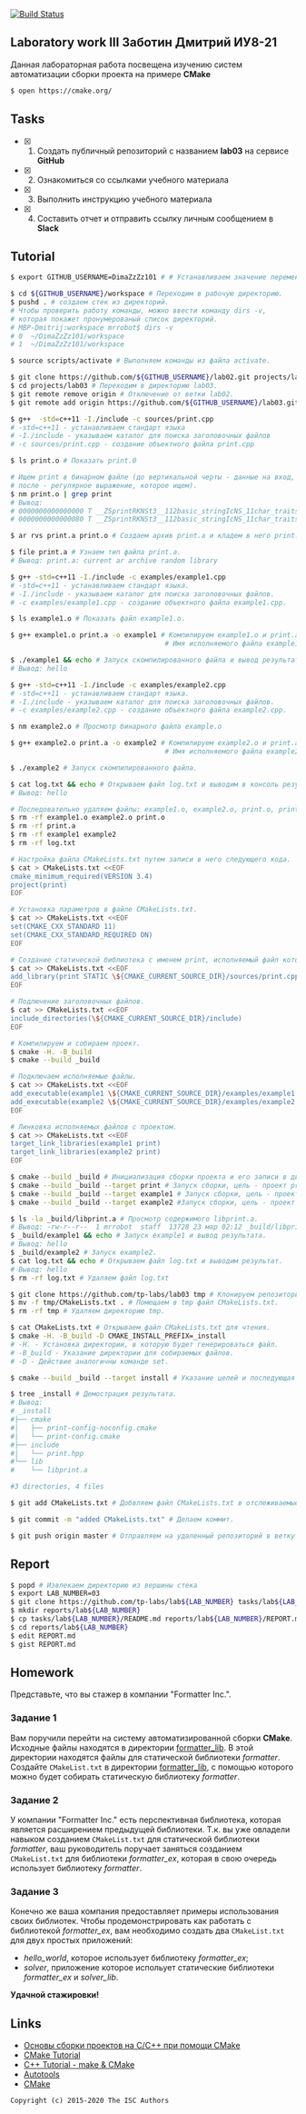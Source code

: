[![Build Status](https://travis-ci.org/DimaZzZz101/lab05.svg?branch=master)](https://travis-ci.org/DimaZzZz101/lab05)
## Laboratory work III Заботин Дмитрий ИУ8-21

Данная лабораторная работа посвещена изучению систем автоматизации сборки проекта на примере **CMake**

```sh
$ open https://cmake.org/
```

## Tasks

- [x] 1. Создать публичный репозиторий с названием **lab03** на сервисе **GitHub**
- [x] 2. Ознакомиться со ссылками учебного материала
- [x] 3. Выполнить инструкцию учебного материала
- [x] 4. Составить отчет и отправить ссылку личным сообщением в **Slack**

## Tutorial

```sh
$ export GITHUB_USERNAME=DimaZzZz101 # # Устанавливаем значение переменной окружения GITHUB_USERNAME.
```

```sh
$ cd ${GITHUB_USERNAME}/workspace # Переходим в рабочую директорию.
$ pushd . # создаем стек из директорий.
# Чтобы проверить работу команды, можно ввести команду dirs -v,
# которая покажет пронумерованый список директорий.
# MBP-Dmitrij:workspace mrrobot$ dirs -v
# 0  ~/DimaZzZz101/workspace
# 1  ~/DimaZzZz101/workspace

$ source scripts/activate # Выполняем команды из файла activate.
```

```sh
$ git clone https://github.com/${GITHUB_USERNAME}/lab02.git projects/lab03 # Клонируем репозиторий lab02 в каталог lab03.
$ cd projects/lab03 # Переходим в директорию lab03.
$ git remote remove origin # Отключение от ветки lab02.
$ git remote add origin https://github.com/${GITHUB_USERNAME}/lab03.git # Переходим в ветку lab03.
```

```sh
$ g++  -std=c++11 -I./include -c sources/print.cpp
# -std=c++11 - устанавливаем стандарт языка
# -I./include - указываем каталог для поиска заголовочных файлов
# -c sources/print.cpp - создание объектного файла print.cpp

$ ls print.o # Показать print.0

# Ищем print в бинарном файле (до вертикальной черты - данные на вход,
# после - регулярное выражение, которое ищем). 
$ nm print.o | grep print
# Вывод:
# 0000000000000000 T __Z5printRKNSt3__112basic_stringIcNS_11char_traitsIcEENS_9allocatorIcEEEERNS_13basic_ostreamIcS2_EE
# 0000000000000080 T __Z5printRKNSt3__112basic_stringIcNS_11char_traitsIcEENS_9allocatorIcEEEERNS_14basic_ofstreamIcS2_EE

$ ar rvs print.a print.o # Создаем архив print.a и кладем в него print.o.

$ file print.a # Узнаем тип файла print.a.
# Вывод: print.a: current ar archive random library

$ g++ -std=c++11 -I./include -c examples/example1.cpp
# -std=c++11 - устанавливаем стандарт языка.
# -I./include - указываем каталог для поиска заголовочных файлов.
# -c examples/example1.cpp - создание объектного файла example1.cpp.

$ ls example1.o # Показать файл example1.o.

$ g++ example1.o print.a -o example1 # Компилируем example1.o и print.a.
                                      # Имя исполняемого файла example1.

$ ./example1 && echo # Запуск скомпилированного файла и вывод результата.
# Вывод: hello
```

```sh
$ g++ -std=c++11 -I./include -c examples/example2.cpp
# -std=c++11 - устанавливаем стандарт языка.
# -I./include - указываем каталог для поиска заголовочных файлов.
# -c examples/example2.cpp - создание объектного файла example2.cpp.

$ nm example2.o # Просмотр бинарного файла example.o

$ g++ example2.o print.a -o example2 # Компилируем example2.o и print.a.
                                      # Имя исполняемого файла example2.

$ ./example2 # Запуск скомпилированного файла.

$ cat log.txt && echo # Открываем файл log.txt и выводим в консоль результат.
# Вывод: hello
```

```sh
# Последовательно удаляем файлы: example1.o, example2.o, print.o, print.a, example1, example2, log.txt.
$ rm -rf example1.o example2.o print.o
$ rm -rf print.a
$ rm -rf example1 example2
$ rm -rf log.txt
```

```sh
# Настройка файла CMakeLists.txt путем записи в него следующего кода.
$ cat > CMakeLists.txt <<EOF
cmake_minimum_required(VERSION 3.4)
project(print)
EOF
```

```sh
# Установка параметров в файле CMakeLists.txt.
$ cat >> CMakeLists.txt <<EOF
set(CMAKE_CXX_STANDARD 11)
set(CMAKE_CXX_STANDARD_REQUIRED ON)
EOF
```

```sh
# Создание статической библиотека с именем print, исполняемый файл которой print.cpp.
$ cat >> CMakeLists.txt <<EOF
add_library(print STATIC \${CMAKE_CURRENT_SOURCE_DIR}/sources/print.cpp)
EOF
```

```sh
# Подлючение заголовочных файлов.
$ cat >> CMakeLists.txt <<EOF
include_directories(\${CMAKE_CURRENT_SOURCE_DIR}/include)
EOF
```

```sh
# Компилируем и собираем проект.
$ cmake -H. -B_build
$ cmake --build _build
```

```sh
# Подключаем исполняемые файлы.
$ cat >> CMakeLists.txt <<EOF
add_executable(example1 \${CMAKE_CURRENT_SOURCE_DIR}/examples/example1.cpp)
add_executable(example2 \${CMAKE_CURRENT_SOURCE_DIR}/examples/example2.cpp)
EOF
```

```sh
# Линковка исполняемых файлов с проектом.
$ cat >> CMakeLists.txt <<EOF
target_link_libraries(example1 print)
target_link_libraries(example2 print)
EOF
```

```sh
$ cmake --build _build # Инициализация сборки проекта и его записи в директорию lab03/_build.
$ cmake --build _build --target print # Запуск сборки, цель - проект print.
$ cmake --build _build --target example1 # Запуск сборки, цель - проект example1.
$ cmake --build _build --target example2 #Запуск сборки, цель - проект example2.
```

```sh
$ ls -la _build/libprint.a # Просмотр содержимого libprint.a.
# Вывод: -rw-r--r--  1 mrrobot  staff  13728 23 мар 02:12 _build/libprint.a
$ _build/example1 && echo # Запуск example1 и вывод результата.
# Вывод: hello
$ _build/example2 # Запуск example2.
$ cat log.txt && echo # Открываем файл log.txt и выводим результат.
# Вывод: hello
$ rm -rf log.txt # Удаляем файл log.txt
```

```sh
$ git clone https://github.com/tp-labs/lab03 tmp # Клонируем репозиторий заданием ЛР в директорию tmp.
$ mv -f tmp/CMakeLists.txt . # Помещаем в tmp файл CMakeLists.txt.
$ rm -rf tmp # Удаляем директорию tmp.
```

```sh
$ cat CMakeLists.txt # Открываем файл CMakeLists.txt для чтения.
$ cmake -H. -B_build -D CMAKE_INSTALL_PREFIX=_install
# -H. - Установка директории, в которую будет генерироваться файл.
# -B_build - Указание директории для собираемых файлов.
# -D - Действие аналогичны команде set.

$ cmake --build _build --target install # Указание целей и последующая сборка проекта.

$ tree _install # Демострация результата.
# Вывод: 
# _install
#├── cmake
#│   ├── print-config-noconfig.cmake
#│   └── print-config.cmake
#├── include
#│   └── print.hpp
#└── lib
#    └── libprint.a

#3 directories, 4 files
```

```sh
$ git add CMakeLists.txt # Добвляем файл CMakeLists.txt в отслеживаемые.

$ git commit -m "added CMakeLists.txt" # Делаем коммит.

$ git push origin master # Отправляем на удаленный репозиторий в ветку master.
```

## Report

```sh
$ popd # Извлекаем директорию из вершины стека
$ export LAB_NUMBER=03
$ git clone https://github.com/tp-labs/lab${LAB_NUMBER} tasks/lab${LAB_NUMBER}
$ mkdir reports/lab${LAB_NUMBER}
$ cp tasks/lab${LAB_NUMBER}/README.md reports/lab${LAB_NUMBER}/REPORT.md
$ cd reports/lab${LAB_NUMBER}
$ edit REPORT.md
$ gist REPORT.md
```

## Homework

Представьте, что вы стажер в компании "Formatter Inc.".
### Задание 1
Вам поручили перейти на систему автоматизированной сборки **CMake**.
Исходные файлы находятся в директории [formatter_lib](formatter_lib).
В этой директории находятся файлы для статической библиотеки *formatter*.
Создайте `CMakeList.txt` в директории [formatter_lib](formatter_lib),
с помощью которого можно будет собирать статическую библиотеку *formatter*.

### Задание 2
У компании "Formatter Inc." есть перспективная библиотека,
которая является расширением предыдущей библиотеки. Т.к. вы уже овладели
навыком созданием `CMakeList.txt` для статической библиотеки *formatter*, ваш 
руководитель поручает заняться созданием `CMakeList.txt` для библиотеки 
*formatter_ex*, которая в свою очередь использует библиотеку *formatter*.

### Задание 3
Конечно же ваша компания предоставляет примеры использования своих библиотек.
Чтобы продемонстрировать как работать с библиотекой *formatter_ex*,
вам необходимо создать два `CMakeList.txt` для двух простых приложений:
* *hello_world*, которое использует библиотеку *formatter_ex*;
* *solver*, приложение которое испольует статические библиотеки *formatter_ex* и *solver_lib*.

**Удачной стажировки!**

## Links
- [Основы сборки проектов на С/C++ при помощи CMake](https://eax.me/cmake/)
- [CMake Tutorial](http://neerc.ifmo.ru/wiki/index.php?title=CMake_Tutorial)
- [C++ Tutorial - make & CMake](https://www.bogotobogo.com/cplusplus/make.php)
- [Autotools](http://www.gnu.org/software/automake/manual/html_node/Autotools-Introduction.html)
- [CMake](https://cgold.readthedocs.io/en/latest/index.html)

```
Copyright (c) 2015-2020 The ISC Authors
```
